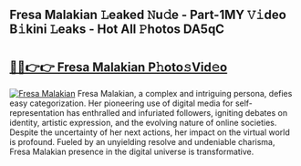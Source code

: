 ## Fresa Malakian 𝙻eaked 𝙽u𝚍e - Part-1MY 𝚅𝚒deo B𝚒kini 𝙻eaks - Hot All 𝙿hotos DA5qC

# <h2><a href="http://ld0urv9.urlbe.top/?page=Fresa+Malakian">🔗🔗👉👉 Fresa Malakian P𝚑oto𝚜Vid𝚎o</a></h2>

[![Fresa Malakian](https://i.imgur.com/eBuTRDB.gif)](http://ld0urv9.urlbe.top/?page=Fresa+Malakian)
Fresa Malakian, a complex and intriguing persona, defies easy categorization. Her pioneering use of digital media for self-representation has enthralled and infuriated followers, igniting debates on identity, artistic expression, and the evolving nature of online societies. Despite the uncertainty of her next actions, her impact on the virtual world is profound. Fueled by an unyielding resolve and undeniable charisma, Fresa Malakian presence in the digital universe is transformative.
